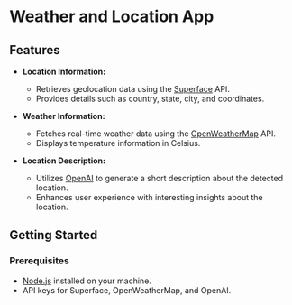 # Weather and Location App

## Features

- **Location Information:**
  - Retrieves geolocation data using the [Superface](https://superface.ai/) API.
  - Provides details such as country, state, city, and coordinates.

- **Weather Information:**
  - Fetches real-time weather data using the [OpenWeatherMap](https://openweathermap.org/) API.
  - Displays temperature information in Celsius.

- **Location Description:**
  - Utilizes [OpenAI](https://beta.openai.com/signup/) to generate a short description about the detected location.
  - Enhances user experience with interesting insights about the location.

## Getting Started

### Prerequisites

- [Node.js](https://nodejs.org/) installed on your machine.
- API keys for Superface, OpenWeatherMap, and OpenAI.


